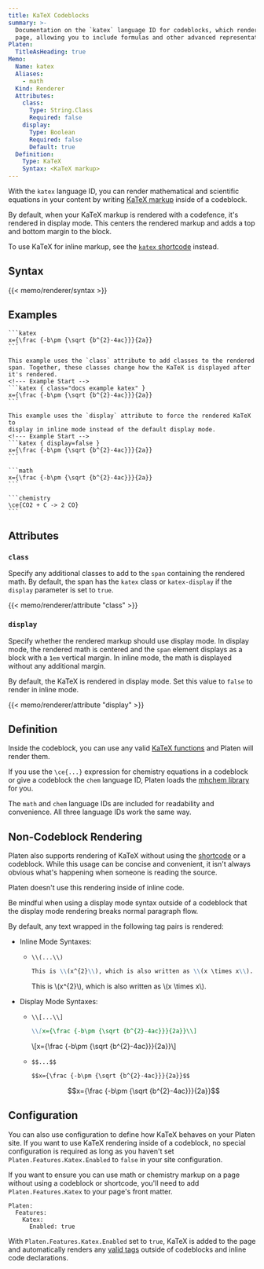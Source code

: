 ```yaml
---
title: KaTeX Codeblocks
summary: >-
  Documentation on the `katex` language ID for codeblocks, which renders math markup on a content
  page, allowing you to include formulas and other advanced representations.
Platen:
  TitleAsHeading: true
Memo:
  Name: katex
  Aliases:
    - math
  Kind: Renderer
  Attributes:
    class:
      Type: String.Class
      Required: false
    display:
      Type: Boolean
      Required: false
      Default: true
  Definition:
    Type: KaTeX
    Syntax: <KaTeX markup>
---
```


With the `katex` language ID, you can render mathematical and scientific equations in your content
by writing [KaTeX markup][01] inside of a codeblock.

By default, when your KaTeX markup is rendered with a codefence, it's rendered in display mode. This
centers the rendered markup and adds a top and bottom margin to the block.

To use KaTeX for inline markup, see the [`katex` shortcode][02] instead.

## Syntax

{{< memo/renderer/syntax >}}

## Examples

``````memo-example-renderer { title="Quadratic Formula" }
```katex
x={\frac {-b\pm {\sqrt {b^{2}-4ac}}}{2a}}
```
``````

``````memo-example-renderer { title="Quadratic Formula with Classes" }
This example uses the `class` attribute to add classes to the rendered
span. Together, these classes change how the KaTeX is displayed after
it's rendered.
<!--- Example Start -->
```katex { class="docs example katex" }
x={\frac {-b\pm {\sqrt {b^{2}-4ac}}}{2a}}
```
``````

``````memo-example-renderer { title="Quadratic Formula in Inline Mode" }
This example uses the `display` attribute to force the rendered KaTeX to
display in inline mode instead of the default display mode.
<!--- Example Start -->
```katex { display=false }
x={\frac {-b\pm {\sqrt {b^{2}-4ac}}}{2a}}
```
``````

``````memo-example-renderer { title="Quadratic Formula in Math Codeblock" }
```math
x={\frac {-b\pm {\sqrt {b^{2}-4ac}}}{2a}}
```
``````

``````memo-example-renderer { title="Chemistry" }
```chemistry
\ce{CO2 + C -> 2 CO}
```
``````

## Attributes

### `class`

Specify any additional classes to add to the `span` containing the rendered math. By default, the
span has the `katex` class or `katex-display` if the `display` parameter is set to `true`.

{{< memo/renderer/attribute "class" >}}

### `display`

Specify whether the rendered markup should use display mode. In display mode, the rendered math is
centered and the `span` element displays as a block with a `1em` vertical margin. In inline mode,
the math is displayed without any additional margin.

By default, the KaTeX is rendered in display mode. Set this value to `false` to render in inline mode.

{{< memo/renderer/attribute "display" >}}

## Definition

Inside the codeblock, you can use any valid [KaTeX functions][03] and Platen will render them.

If you use the `\ce{...}` expression for chemistry equations in a codeblock or give a
codeblock the `chem` language ID, Platen loads the [mhchem library][04] for you.

The `math` and `chem` language IDs are included for readability and convenience. All three language
IDs work the same way.

## Non-Codeblock Rendering

Platen also supports rendering of KaTeX without using the [shortcode][02] or a codeblock. While this
usage can be concise and convenient, it isn't always obvious what's happening when someone is
reading the source.

Platen doesn't use this rendering inside of inline code.

Be mindful when using a display mode syntax outside of a codeblock that the display mode rendering
breaks normal paragraph flow.

By default, any
text wrapped in the following tag pairs is rendered:

- Inline Mode Syntaxes:
  - `\\(...\\)`

    ```markdown
    This is \\(x^{2}\\), which is also written as \\(x \times x\\).
    ```

    This is \\(x^{2}\\), which is also written as \\(x \times x\\).
- Display Mode Syntaxes:
  - `\\[...\\]`

    ```markdown
    \\[x={\frac {-b\pm {\sqrt {b^{2}-4ac}}}{2a}}\\]
    ```

    \\[x={\frac {-b\pm {\sqrt {b^{2}-4ac}}}{2a}}\\]
  - `$$...$$`

    ```markdown
    $$x={\frac {-b\pm {\sqrt {b^{2}-4ac}}}{2a}}$$
    ```

    $$x={\frac {-b\pm {\sqrt {b^{2}-4ac}}}{2a}}$$

## Configuration

You can also use configuration to define how KaTeX behaves on your Platen site. If you want to use
KaTeX rendering inside of a codeblock, no special configuration is required as long as you haven't
set `Platen.Features.Katex.Enabled` to `false` in your site configuration.

If you want to ensure you can use math or chemistry markup on a page without using a codeblock or
shortcode, you'll need to add `Platen.Features.Katex` to your page's front matter.

```memo-example-data
Platen:
  Features:
    Katex:
      Enabled: true
```

With `Platen.Features.Katex.Enabled` set to `true`, KaTeX is added to the page and
automatically renders any [valid tags](#non-codeblock-rendering) outside of codeblocks and inline
code declarations.

[01]: https://katex.org/
[02]: ../shortcodes/katex.md
[03]: https://katex.org/docs/supported.html
[04]: https://mhchem.github.io/MathJax-mhchem/
